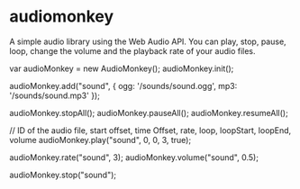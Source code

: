 # audiomonkey
A simple audio library using the Web Audio API. You can play, stop, pause, loop, change the volume and the playback rate of your audio files.

var audioMonkey = new AudioMonkey();
audioMonkey.init();

audioMonkey.add("sound", { ogg: '/sounds/sound.ogg', mp3: '/sounds/sound.mp3' });

audioMonkey.stopAll();
audioMonkey.pauseAll();
audioMonkey.resumeAll();

// ID of the audio file, start offset, time Offset, rate, loop, loopStart, loopEnd, volume
audioMonkey.play("sound", 0, 0, 3, true);

audioMonkey.rate("sound", 3);
audioMonkey.volume("sound", 0.5);

audioMonkey.stop("sound");
